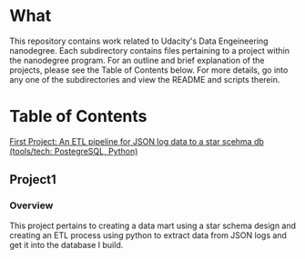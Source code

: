 # What
This repository contains work related to Udacity's Data Engeineering nanodegree. Each subdirectory contains files pertaining to a project within the nanodegree program. For an outline and brief explanation of the projects, please see the Table of Contents below. For more details, go into any one of the subdirectories and view the README and scripts therein.

# Table of Contents
[First Project: An ETL pipeline for JSON log data to a star scehma db (tools/tech: PostegreSQL, Python)](#project1)

## Project1
### Overview
This project pertains to creating a data mart using a star schema design and creating an ETL process using python to extract data from JSON logs and get it into the database I build.
